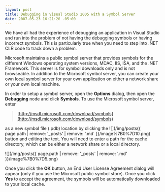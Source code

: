 ```yaml
---
layout: post
title: Debugging in Visual Studio 2005 with a Symbol Server
date: 2007-05-23 16:21:20 -05:00
---
```


We have all had the experience of debugging an application in Visual Studio and run into the problem of not having the debugging symbols or having incorrect symbols. This is particularly true when you need to step into .NET CLR code to track down a problem. 

Microsoft maintains a public symbol server that provides symbols for the different Windows operating system versions, MDAC, IIS, ISA, and the .NET Framework. This server is for symbol downloads only and is not browseable. In addition to the Microsoft symbol server, you can create your own local symbol server for your own application on either a network share or your own local machine.

In order to setup a symbol server, open the **Options** dialog, then open the **Debugging** node and click **Symbols**. To use the Microsoft symbol server, enter 

> [http://msdl.microsoft.com/download/symbols](http://msdl.microsoft.com/download/symbols)

as a new symbol file (.pdb) location by clicking the ![](/img/posts{{ page.path | remove: '_posts' | remove: '.md' }}/image%7B0%7D10.png) button and editing the text. You will need to enter a path for the cache directory, which can be either a network share or a local directory.

![](/img/posts{{ page.path | remove: '_posts' | remove: '.md' }}/image%7B0%7D5.png) 

Once you click the **OK** button, an End User License Agreement dialog will appear (only if you use the Microsoft public symbol store). Once you click **Yes** to accept the agreement, the symbols will be automatically downloaded to your local cache.
